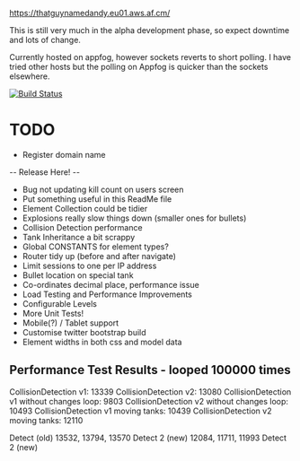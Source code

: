 https://thatguynamedandy.eu01.aws.af.cm/

This is still very much in the alpha development phase, so expect downtime and lots of change.

Currently hosted on appfog, however sockets reverts to short polling. I have tried other hosts but the polling on Appfog is quicker than the sockets elsewhere.

[![Build Status](https://travis-ci.org/thatguynamedandy/playground.png)](https://travis-ci.org/thatguynamedandy/playground)

TODO
====
* Register domain name

-- Release Here! --

* Bug not updating kill count on users screen
* Put something useful in this ReadMe file
* Element Collection could be tidier
* Explosions really slow things down (smaller ones for bullets)
* Collision Detection performance
* Tank Inheritance a bit scrappy
* Global CONSTANTS for element types?
* Router tidy up (before and after navigate)
* Limit sessions to one per IP address
* Bullet location on special tank
* Co-ordinates decimal place, performance issue
* Load Testing and Performance Improvements
* Configurable Levels
* More Unit Tests!
* Mobile(?) / Tablet support
* Customise twitter bootstrap build
* Element widths in both css and model data


Performance Test Results - looped 100000 times
----------------------------------------------
CollisionDetection v1: 13339
CollisionDetection v2: 13080
CollisionDetection v1 without changes loop: 9803
CollisionDetection v2 without changes loop: 10493
CollisionDetection v1 moving tanks: 10439
CollisionDetection v2 moving tanks: 12110

Detect (old) 13532, 13794, 13570
Detect 2 (new) 12084, 11711, 11993
Detect 2 (new) 